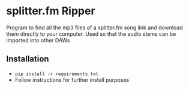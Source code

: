 # splitter.fm Ripper
Program to find all the mp3 files of a splitter.fm song link and download them directly to your computer. Used so that the audio stems can be imported into other DAWs

## Installation
- ```pip install -r requirements.txt```
- Follow instructions for further install purposes

